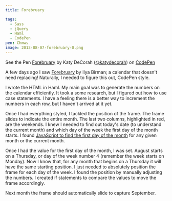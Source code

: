 ```yaml
---
title: Forebruary

tags:
  - Sass
  - jQuery
  - Haml
  - CodePen
pen: Chmws
image: 2013-08-07-forebruary-0.png
---
```


<p data-height="500" data-theme-id="97" data-slug-hash="Chmws" data-user="katydecorah" data-default-tab="result" class='codepen'>See the Pen <a href='http://codepen.io/katydecorah/pen/Chmws'>Forebruary</a> by Katy DeCorah (<a href='http://codepen.io/katydecorah'>@katydecorah</a>) on <a href='http://codepen.io'>CodePen</a></p>

A few days ago I saw [Forebruary](http://ilyabirman.net/projects/forebruary/) by Ilya Birman; a calendar that doesn't need replacing! Naturally, I needed to figure this out, CodePen style.

I wrote the HTML in Haml. My main goal was to generate the numbers on the calendar efficiently. It took a some research, but I figured out how to use case statements. I have a feeling there is a better way to increment the numbers in each row, but I haven't arrived at it yet.

Once I had everything styled, I tackled the position of the frame. The frame slides to indicate the entire month. The last two columns, highlighted in red, are the weekends. I knew I needed to find out today's date (to understand the current month) and which day of the week the first day of the month starts. I found [JavaScript to find the first day of the month](http://stackoverflow.com/questions/13571700/get-first-and-last-date-of-current-month-with-javascript-or-jquery) for any given month or the current month.

Once I had the value for the first day of the month, I was set. August starts on a Thursday, or day of the week number 4 (remember the week starts on Monday). Now I know that, for any month that begins on a Thursday it will have the same starting position. I just needed to absolutely position the frame for each day of the week. I found the position by manually adjusting the numbers. I created if statements to compare the values to move the frame accordingly.

Next month the frame should automatically slide to capture September.
